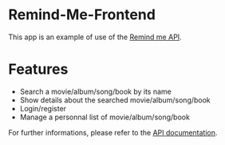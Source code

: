 # Remind-Me-Frontend

This app is an example of use of the <a href="https://github.com/AlexandreRavichandran/Remind-Me-backend">Remind me API</a>.


# Features

<ul>
    <li>Search a movie/album/song/book by its name</li>
    <li>Show details about the searched movie/album/song/book</li>
    <li>Login/register</li>
    <li>Manage a personnal list of movie/album/song/book</li>
</ul>

For further informations, please refer to the <a href="https://github.com/AlexandreRavichandran/Remind-Me-backend">API documentation</a>.